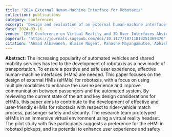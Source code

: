 ```yaml
---
title: "2024 External Human-Machine Interface for Robotaxis"
collection: publications
category: conferences
excerpt: 'Design and evaluation of an external human-machine interface (eHMI) for robotaxis in a VR/AR environment, enabling clearer communication with external road actors.'
date: 2024-03-16
venue: 'IEEE Conference on Virtual Reality and 3D User Interfaces Abstracts and Workshops (VR Workshops)'
paperurl: "https://journals.sagepub.com/doi/10.1177/10711813251369370"
citation: 'Ahmad Albawaneh, Blaise Nugent, Panashe Mayangamutse, Abhishek Veeramachaneni, Hyungil Kim. (2024). <i>External Human-Machine Interface for Robotaxis</i>. In <i>2024 IEEE Conference on Virtual Reality and 3D User Interfaces Abstracts & Workshops (VRW)</i>, pp. 257-258. IEEE.'
---
```



**Abstract:**
The increasing popularity of automated vehicles and shared mobility services has led to the development of robotaxis as a new mode of transportation. To ensure a positive and safe user experience, effective human-machine interfaces (HMIs) are needed. This paper focuses on the design of external HMIs (eHMIs) for robotaxis, with a focus on using multiple modalities to enhance the user experience and improve communication between passengers and the automated system. By reviewing the current state of the art and key design considerations for eHMIs, this paper aims to contribute to the development of effective and user-friendly eHMIs for robotaxis with respect to rider-vehicle match process, passenger safety and security. The research team prototyped eHMIs in an immersive virtual environment using a virtual reality headset. The pilot study with five participants suggests a preference for the eHMI in robotaxi pickups, and its potential to enhance user experience and safety
